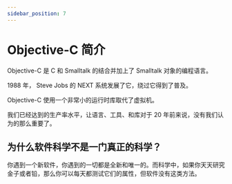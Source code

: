 ```yaml
---
sidebar_position: 7
---
```


# Objective-C 简介

Objective-C 是 C 和 Smalltalk 的结合并加上了 Smalltalk 对象的编程语言。

1988 年， Steve Jobs 的 NEXT 系统发展了它，绕过它得到了普及。

Objective-C 使用一个非常小的运行时库取代了虚拟机。

我们已经达到的生产率水平，让语言、工具、和库对于 20 年前来说，没有我们认为的那么重要了。


## 为什么软件科学不是一门真正的科学？

你遇到一个新软件，你遇到的一切都是全新和唯一的。而科学中，如果你天天研究金子或者铅，那么你可以每天都测试它们的属性，但软件没有这类方法。

